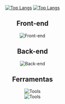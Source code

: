 <div align="center">

[![Top Langs](https://github-readme-stats.vercel.app/api/top-langs/?username=mathluz&layout=compact&theme=github_dark&locale=pt-br)](https://github.com/mathluz/#gh-dark-mode-only)
[![Top Langs](https://github-readme-stats.vercel.app/api/top-langs/?username=mathluz&layout=compact&theme=default&locale=pt-br)](https://github.com/mathluz/#gh-light-mode-only)

## Front-end
![Front-end](https://skillicons.dev/icons?i=html,css,js,ts,react,nextjs)

## Back-end
![Back-end](https://skillicons.dev/icons?i=nodejs,express,mongodb,sequelize,sqlite,nestjs)<br>
<!-- ![Back-end](https://skillicons.dev/icons?i=py,flask,django) -->

<!-- ## Mobile
![Front-end](https://skillicons.dev/icons?i=react,dart,flutter) -->

## Ferramentas
![Tools](https://skillicons.dev/icons?i=git,github,vercel,bitbucket,vscode,visualstudio)<br>
![Tools](https://skillicons.dev/icons?i=npm,postman,figma,xd)

<!-- [Icones](https://github.com/tandpfun/skill-icons) -->
<!-- [Github Cards](https://github.com/anuraghazra/github-readme-stats?tab=readme-ov-file) -->

</div>
